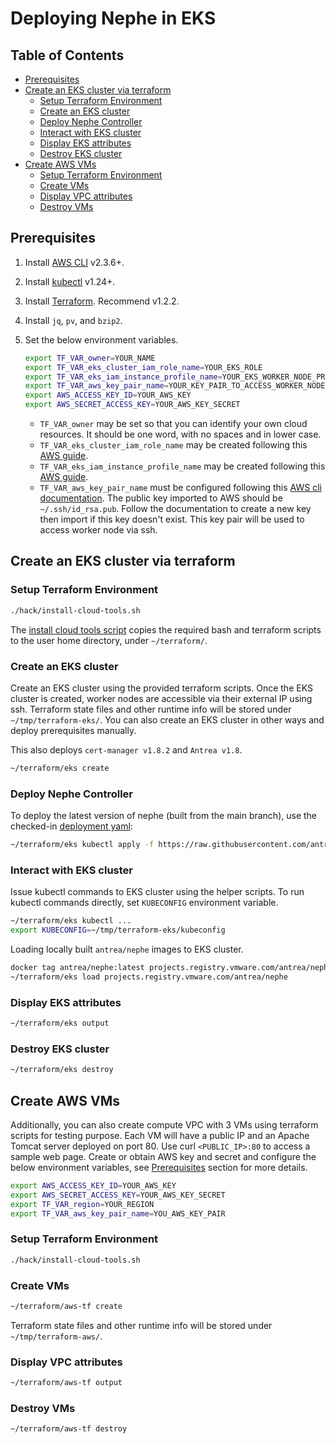 # Deploying Nephe in EKS

## Table of Contents

<!-- toc -->
- [Prerequisites](#prerequisites)
- [Create an EKS cluster via terraform](#create-an-eks-cluster-via-terraform)
  - [Setup Terraform Environment](#setup-terraform-environment)
  - [Create an EKS cluster](#create-an-eks-cluster)
  - [Deploy Nephe Controller](#deploy-nephe-controller)
  - [Interact with EKS cluster](#interact-with-eks-cluster)
  - [Display EKS attributes](#display-eks-attributes)
  - [Destroy EKS cluster](#destroy-eks-cluster)
- [Create AWS VMs](#create-aws-vms)
  - [Setup Terraform Environment](#setup-terraform-environment-1)
  - [Create VMs](#create-vms)
  - [Display VPC attributes](#display-vpc-attributes)
  - [Destroy VMs](#destroy-vms)
<!-- /toc -->

## Prerequisites

1. Install [AWS CLI](https://docs.aws.amazon.com/cli/latest/userguide/cli-chap-install.html) v2.3.6+.
2. Install [kubectl](https://kubernetes.io/docs/tasks/tools/install-kubectl/) v1.24+.
3. Install [Terraform](https://learn.hashicorp.com/terraform/getting-started/install.html). Recommend v1.2.2.
4. Install `jq`, `pv`, and `bzip2`.
5. Set the below environment variables.

   ```bash
   export TF_VAR_owner=YOUR_NAME
   export TF_VAR_eks_cluster_iam_role_name=YOUR_EKS_ROLE
   export TF_VAR_eks_iam_instance_profile_name=YOUR_EKS_WORKER_NODE_PROFILE
   export TF_VAR_aws_key_pair_name=YOUR_KEY_PAIR_TO_ACCESS_WORKER_NODE
   export AWS_ACCESS_KEY_ID=YOUR_AWS_KEY
   export AWS_SECRET_ACCESS_KEY=YOUR_AWS_KEY_SECRET
   ```

   - `TF_VAR_owner` may be set so that you can identify your own cloud resources.
      It should be one word, with no spaces and in lower case.
   - `TF_VAR_eks_cluster_iam_role_name` may be created following this [AWS guide](https://docs.aws.amazon.com/eks/latest/userguide/service_IAM_role.html#create-service-role).
   - `TF_VAR_eks_iam_instance_profile_name` may be created following this [AWS guide](https://docs.aws.amazon.com/eks/latest/userguide/create-node-role.html).
   - `TF_VAR_aws_key_pair_name` must be configured following this
      [AWS cli documentation](https://awscli.amazonaws.com/v2/documentation/api/latest/reference/ec2/import-key-pair.html).
      The public key imported to AWS should be `~/.ssh/id_rsa.pub`. Follow the
      documentation to create a new key then import if this key doesn't exist.
      This key pair will be used to access worker node via ssh.

## Create an EKS cluster via terraform

### Setup Terraform Environment

```bash
./hack/install-cloud-tools.sh
```

The [install cloud tools script](../hack/install-cloud-tools.sh) copies the
required bash and terraform scripts to the user home directory, under
`~/terraform/`.

### Create an EKS cluster

Create an EKS cluster using the provided terraform scripts. Once the EKS cluster
is created, worker nodes are accessible via their external IP using ssh.
Terraform state files and other runtime info will be stored under
`~/tmp/terraform-eks/`. You can also create an EKS cluster in other ways and
deploy prerequisites manually.

This also deploys `cert-manager v1.8.2` and `Antrea v1.8`.

```bash
~/terraform/eks create
```

### Deploy Nephe Controller

To deploy the latest version of nephe (built from the main branch), use the
checked-in [deployment yaml](../config/nephe.yml):

```bash
~/terraform/eks kubectl apply -f https://raw.githubusercontent.com/antrea-io/nephe/main/config/nephe.yml
```

### Interact with EKS cluster

Issue kubectl commands to EKS cluster using the helper scripts. To run kubectl
commands directly, set `KUBECONFIG` environment variable.

```bash
~/terraform/eks kubectl ...
export KUBECONFIG=~/tmp/terraform-eks/kubeconfig
```

Loading locally built `antrea/nephe` images to EKS cluster.

```bash
docker tag antrea/nephe:latest projects.registry.vmware.com/antrea/nephe:latest
~/terraform/eks load projects.registry.vmware.com/antrea/nephe
```

### Display EKS attributes

```bash
~/terraform/eks output
```

### Destroy EKS cluster

```bash
~/terraform/eks destroy
```

## Create AWS VMs

Additionally, you can also create compute VPC with 3 VMs using terraform
scripts for testing purpose. Each VM will have a public IP and an Apache Tomcat
server deployed on port 80. Use curl `<PUBLIC_IP>:80` to access a sample web
page. Create or obtain AWS key and secret and configure the below environment
variables, see [Prerequisites](#Prerequisites) section for more details.

```bash
export AWS_ACCESS_KEY_ID=YOUR_AWS_KEY
export AWS_SECRET_ACCESS_KEY=YOUR_AWS_KEY_SECRET
export TF_VAR_region=YOUR_REGION
export TF_VAR_aws_key_pair_name=YOU_AWS_KEY_PAIR
```

### Setup Terraform Environment

```bash
./hack/install-cloud-tools.sh
```

### Create VMs

```bash
~/terraform/aws-tf create
```

Terraform state files and other runtime info will be stored under
`~/tmp/terraform-aws/`.

### Display VPC attributes

```bash
~/terraform/aws-tf output
```

### Destroy VMs

```bash
~/terraform/aws-tf destroy
```
